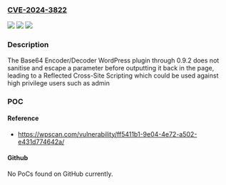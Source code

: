 ### [CVE-2024-3822](https://cve.mitre.org/cgi-bin/cvename.cgi?name=CVE-2024-3822)
![](https://img.shields.io/static/v1?label=Product&message=Base64%20Encoder%2FDecoder&color=blue)
![](https://img.shields.io/static/v1?label=Version&message=n%2Fa&color=blue)
![](https://img.shields.io/static/v1?label=Vulnerability&message=CWE-79%20Cross-Site%20Scripting%20(XSS)&color=brighgreen)

### Description

The Base64 Encoder/Decoder WordPress plugin through 0.9.2 does not sanitise and escape a parameter before outputting it back in the page, leading to a Reflected Cross-Site Scripting which could be used against high privilege users such as admin

### POC

#### Reference
- https://wpscan.com/vulnerability/ff5411b1-9e04-4e72-a502-e431d774642a/

#### Github
No PoCs found on GitHub currently.

